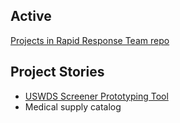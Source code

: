 ## Active

[Projects in Rapid Response Team repo](https://github.com/Bixal/rapid-response-team/projects)

## Project Stories

- [USWDS Screener Prototyping Tool](Project-story-—-USWDS-Screener-Prototyping-Tool)
- Medical supply catalog